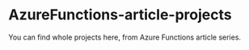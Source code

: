 # AzureFunctions-article-projects
You can find whole projects here, from Azure Functions article series.
